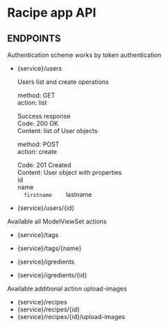 # Racipe app API

## ENDPOINTS
   
   Authentication scheme works by token authentication
   
   - {service}/users
  
      Users list and create operations  
        
      method: GET  
      action: list  
    
      Success response  
      Code: 200 OK  
      Content: list of User objects  
     
      method: POST  
      action: create  
        
      Code: 201 Created  
      Content: User object with properties  
         id    
         name    
     `   firstname    
    `    lastname  
      
  - {service}/users/{id}
   
  Available all ModelViewSet actions
  - {service}/tags
  - {service}/tags/{name}
  
  - {service}/igredients
  - {service}/igredients/{id}
   
  Available additional action upload-images
  - {service}/recipes
  - {service}/recipes/{id}
  - {service}/recipes/{id}/upload-images
   
    
    
    

